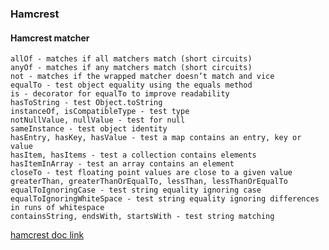 ### Hamcrest

#### Hamcrest matcher
    allOf - matches if all matchers match (short circuits)
    anyOf - matches if any matchers match (short circuits)
    not - matches if the wrapped matcher doesn’t match and vice
    equalTo - test object equality using the equals method
    is - decorator for equalTo to improve readability
    hasToString - test Object.toString
    instanceOf, isCompatibleType - test type
    notNullValue, nullValue - test for null
    sameInstance - test object identity
    hasEntry, hasKey, hasValue - test a map contains an entry, key or value
    hasItem, hasItems - test a collection contains elements
    hasItemInArray - test an array contains an element
    closeTo - test floating point values are close to a given value
    greaterThan, greaterThanOrEqualTo, lessThan, lessThanOrEqualTo
    equalToIgnoringCase - test string equality ignoring case
    equalToIgnoringWhiteSpace - test string equality ignoring differences in runs of whitespace
    containsString, endsWith, startsWith - test string matching

[hamcrest doc link](http://hamcrest.org/JavaHamcrest/javadoc/1.3/org/hamcrest/Matchers.html)